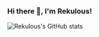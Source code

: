 ### Hi there 👋, I'm Rekulous! 

![Rekulous's GitHub stats](https://github-readme-stats.vercel.app/api?username=rekulous%show_icons=true%theme=monokai)
<!--
**Rekulous/Rekulous** is a ✨ _special_ ✨ repository because its `README.md` (this file) appears on your GitHub profile.

Here are some ideas to get you started:

- 🔭 I’m currently working on ...
- 🌱 I’m currently learning ...
- 👯 I’m looking to collaborate on ...
- 🤔 I’m looking for help with ...
- 💬 Ask me about ...
- 📫 How to reach me: ...
- 😄 Pronouns: ...
- ⚡ Fun fact: ...
-->
